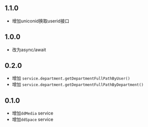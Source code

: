## 1.1.0

* 增加uniconid换取userid接口

## 1.0.0

* 改为async/await

## 0.2.0

* 增加 `service.department.getDepartmentFullPathByUser()`
* 增加 `service.department.getDepartmentFullPathByDepartment()`

## 0.1.0

* 增加`ddMedia` service
* 增加`ddSpace` service

